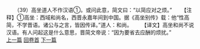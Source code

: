 　　（39）高坐道人不作汉语①。或问此意，简文曰：“以简应对之烦。”
　　【注释】①高坐：西域和尚名，西晋永嘉年间到中国。据《高坐别传》载：他“性高简，不学晋语。诸公与之言，皆因传译。”道人：和尚。
　　【译文】高坐和尚不说汉语。有人问起这是什么意思，晋简文帝说：“因为要省去应酬的烦扰。”
<br>[上一篇](02_038) [回卷首](02_000) [下一篇](02_040)
